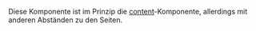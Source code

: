 Diese Komponente ist im Prinzip die [content](#content)-Komponente, allerdings mit anderen Abständen zu den Seiten.